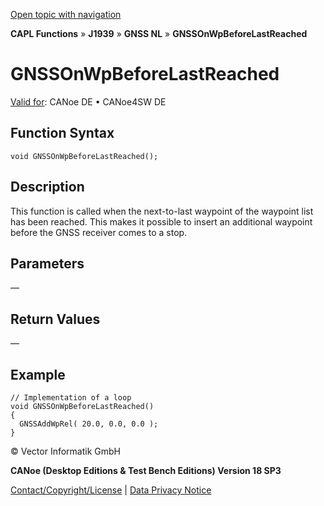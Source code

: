 [Open topic with navigation](../../../../../../CANoeDEFamily.htm#Topics/CAPLFunctions/J1939/GNSSNodeLayer/Functions/CAPLfunctionGNSSonwpbeforelastreached.md)

**CAPL Functions** » **J1939** » **GNSS NL** » **GNSSOnWpBeforeLastReached**

# GNSSOnWpBeforeLastReached

[Valid for](../../../../Shared/FeatureAvailability.md): CANoe DE • CANoe4SW DE

## Function Syntax

```plaintext
void GNSSOnWpBeforeLastReached();
```

## Description

This function is called when the next-to-last waypoint of the waypoint list has been reached. This makes it possible to insert an additional waypoint before the GNSS receiver comes to a stop.

## Parameters

—

## Return Values

—

## Example

```plaintext
// Implementation of a loop
void GNSSOnWpBeforeLastReached()
{
  GNSSAddWpRel( 20.0, 0.0, 0.0 );
}
```

© Vector Informatik GmbH

**CANoe (Desktop Editions & Test Bench Editions) Version 18 SP3**

[Contact/Copyright/License](../../../../Shared/ContactCopyrightLicense.md) | [Data Privacy Notice](https://www.vector.com/int/en/company/get-info/privacy-policy/)
